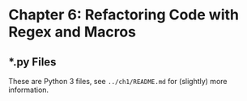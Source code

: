 # Chapter 6: Refactoring Code with Regex and Macros

## \*.py Files

These are Python 3 files, see `../ch1/README.md` for (slightly) more
information.
